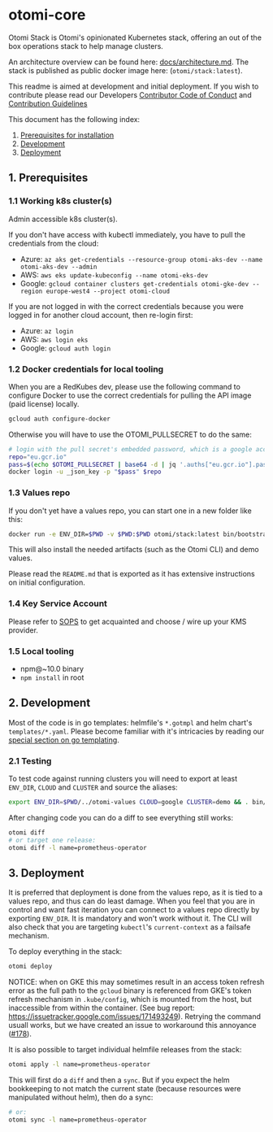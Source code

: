 # otomi-core

Otomi Stack is Otomi's opinionated Kubernetes stack, offering an out of the box operations stack to help manage clusters.

An architecture overview can be found here: [docs/architecture.md](./docs/architecture.md). The stack is published as public docker image here: (`otomi/stack:latest`).

This readme is aimed at development and initial deployment. If you wish to contribute please read our Developers [Contributor Code of Conduct](./docs/CODE_OF_CONDUCT.md) and [Contribution Guidelines](./docs/CONTRIBUTING.md)

This document has the following index:

1. [Prerequisites for installation](#1-prerequisites)
2. [Development](#2-development)
3. [Deployment](#3-deployment)

## 1. Prerequisites

### 1.1 Working k8s cluster(s)

Admin accessible k8s cluster(s).

If you don't have access with kubectl immediately, you have to pull the credentials from the cloud:

- Azure: `az aks get-credentials --resource-group otomi-aks-dev --name otomi-aks-dev --admin`
- AWS: `aws eks update-kubeconfig --name otomi-eks-dev`
- Google: `gcloud container clusters get-credentials otomi-gke-dev --region europe-west4 --project otomi-cloud`

If you are not logged in with the correct credentials because you were logged in for another cloud account, then re-login first:

- Azure: `az login`
- AWS: `aws login eks`
- Google: `gcloud auth login`

### 1.2 Docker credentials for local tooling

When you are a RedKubes dev, please use the following command to configure Docker to use the correct credentials for pulling the API image (paid license) locally.

```bash
gcloud auth configure-docker
```

Otherwise you will have to use the OTOMI_PULLSECRET to do the same:

```bash
# login with the pull secret's embedded password, which is a google account
repo="eu.gcr.io"
pass=$(echo $OTOMI_PULLSECRET | base64 -d | jq '.auths["eu.gcr.io"].password|fromjson')
docker login -u _json_key -p "$pass" $repo
```

### 1.3 Values repo

If you don't yet have a values repo, you can start one in a new folder like this:

```bash
docker run -e ENV_DIR=$PWD -v $PWD:$PWD otomi/stack:latest bin/bootstrap.sh
```

This will also install the needed artifacts (such as the Otomi CLI) and demo values.

Please read the `README.md` that is exported as it has extensive instructions on initial configuration.

### 1.4 Key Service Account

Please refer to [SOPS](https://github.com/mozilla/sops) to get acquainted and choose / wire up your KMS provider.

### 1.5 Local tooling

- npm@~10.0 binary
- `npm install` in root

## 2. Development

Most of the code is in go templates: helmfile's `*.gotmpl` and helm chart's `templates/*.yaml`. Please become familiar with it's intricacies by reading our [special section on go templating](./docs/GO_TEMPLATING.md).

### 2.1 Testing

To test code against running clusters you will need to export at least `ENV_DIR`, `CLOUD` and `CLUSTER` and source the aliases:

```bash
export ENV_DIR=$PWD/../otomi-values CLOUD=google CLUSTER=demo && . bin/aliases
```

After changing code you can do a diff to see everything still works:

```bash
otomi diff
# or target one release:
otomi diff -l name=prometheus-operator
```

## 3. Deployment

It is preferred that deployment is done from the values repo, as it is tied to a values repo, and thus can do least damage.
When you feel that you are in control and want fast iteration you can connect to a values repo directly by exporting `ENV_DIR`. It is mandatory and won't work without it. The CLI will also check that you are targeting `kubectl`'s `current-context` as a failsafe mechanism.

To deploy everything in the stack:

```bash
otomi deploy
```

NOTICE: when on GKE this may sometimes result in an access token refresh error as the full path to the `gcloud` binary is referenced from GKE's token refresh mechanism in `.kube/config`, which is mounted from the host, but inaccessible from within the container. (See bug report: https://issuetracker.google.com/issues/171493249).
Retrying the command usuall works, but we have created an issue to workaround this annoyance ([#178](https://github.com/redkubes/otomi-core/issues/178)).

It is also possible to target individual helmfile releases from the stack:

```bash
otomi apply -l name=prometheus-operator
```

This will first do a `diff` and then a `sync`. But if you expect the helm bookkeeping to not match the current state (because resources were manipulated without helm), then do a sync:

```bash
# or:
otomi sync -l name=prometheus-operator
```

